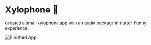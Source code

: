 
# Xylophone 🎹

Created a small xylophone app with an audio package in flutter.
Funny experience.

![Finished App](https://github.com/londonappbrewery/Images/blob/master/xylophone-flutter.png)

